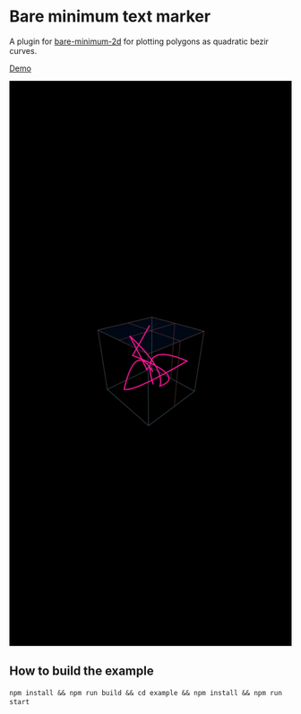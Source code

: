 # Bare minimum text marker

A plugin for [bare-minimum-2d](https://www.npmjs.com/package/bare-minimum-2d) for plotting polygons as quadratic bezir curves.

[Demo](https://fuddl.github.io/bare-minimum-bare-minimum-quadratic-bezir/)

![](./example/public/favicon.svg)

## How to build the example

```
npm install && npm run build && cd example && npm install && npm run start
```

[font-family]: https://developer.mozilla.org/en-US/docs/Web/SVG/Attribute/font-family
[fill]: https://developer.mozilla.org/en-US/docs/Web/SVG/Attribute/fill
[font-size]: https://developer.mozilla.org/en-US/docs/Web/SVG/Attribute/font-size

